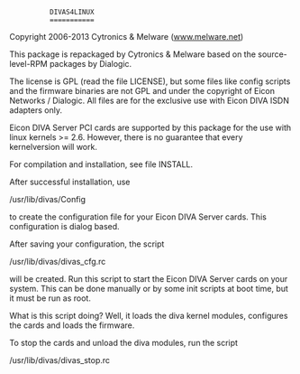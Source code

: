               DIVAS4LINUX
              ===========

Copyright 2006-2013 Cytronics & Melware (www.melware.net)

This package is repackaged by Cytronics & Melware based
on the source-level-RPM packages by Dialogic.

The license is GPL (read the file LICENSE), but some files
like config scripts and the firmware binaries are not GPL and
under the copyright of Eicon Networks / Dialogic.
All files are for the exclusive use with Eicon DIVA ISDN adapters only.

Eicon DIVA Server PCI cards are supported by this package for the
use with linux kernels >= 2.6.
However, there is no guarantee that every kernelversion will work.

For compilation and installation, see file INSTALL.

After successful installation, use

  /usr/lib/divas/Config
 
to create the configuration file for your Eicon DIVA Server cards.
This configuration is dialog based.

After saving your configuration, the script

  /usr/lib/divas/divas_cfg.rc

will be created.
Run this script to start the Eicon DIVA Server cards on your system.
This can be done manually or by some init scripts at boot time, but
it must be run as root.

What is this script doing?
Well, it loads the diva kernel modules, configures the cards and loads the
firmware.

To stop the cards and unload the diva modules, run the script

  /usr/lib/divas/divas_stop.rc



